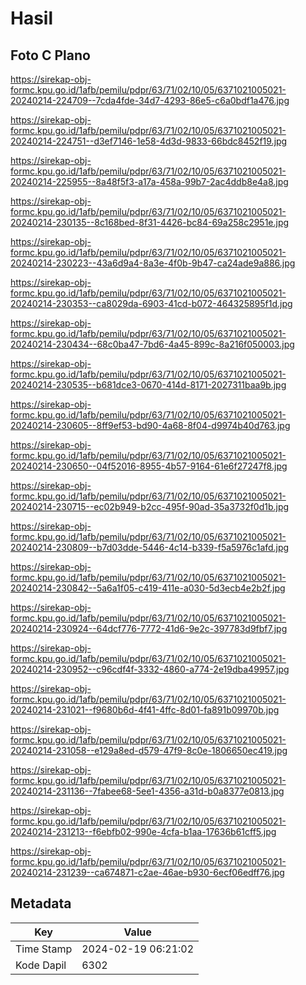 # Hasil

## Foto C Plano

https://sirekap-obj-formc.kpu.go.id/1afb/pemilu/pdpr/63/71/02/10/05/6371021005021-20240214-224709--7cda4fde-34d7-4293-86e5-c6a0bdf1a476.jpg

https://sirekap-obj-formc.kpu.go.id/1afb/pemilu/pdpr/63/71/02/10/05/6371021005021-20240214-224751--d3ef7146-1e58-4d3d-9833-66bdc8452f19.jpg

https://sirekap-obj-formc.kpu.go.id/1afb/pemilu/pdpr/63/71/02/10/05/6371021005021-20240214-225955--8a48f5f3-a17a-458a-99b7-2ac4ddb8e4a8.jpg

https://sirekap-obj-formc.kpu.go.id/1afb/pemilu/pdpr/63/71/02/10/05/6371021005021-20240214-230135--8c168bed-8f31-4426-bc84-69a258c2951e.jpg

https://sirekap-obj-formc.kpu.go.id/1afb/pemilu/pdpr/63/71/02/10/05/6371021005021-20240214-230223--43a6d9a4-8a3e-4f0b-9b47-ca24ade9a886.jpg

https://sirekap-obj-formc.kpu.go.id/1afb/pemilu/pdpr/63/71/02/10/05/6371021005021-20240214-230353--ca8029da-6903-41cd-b072-464325895f1d.jpg

https://sirekap-obj-formc.kpu.go.id/1afb/pemilu/pdpr/63/71/02/10/05/6371021005021-20240214-230434--68c0ba47-7bd6-4a45-899c-8a216f050003.jpg

https://sirekap-obj-formc.kpu.go.id/1afb/pemilu/pdpr/63/71/02/10/05/6371021005021-20240214-230535--b681dce3-0670-414d-8171-2027311baa9b.jpg

https://sirekap-obj-formc.kpu.go.id/1afb/pemilu/pdpr/63/71/02/10/05/6371021005021-20240214-230605--8ff9ef53-bd90-4a68-8f04-d9974b40d763.jpg

https://sirekap-obj-formc.kpu.go.id/1afb/pemilu/pdpr/63/71/02/10/05/6371021005021-20240214-230650--04f52016-8955-4b57-9164-61e6f27247f8.jpg

https://sirekap-obj-formc.kpu.go.id/1afb/pemilu/pdpr/63/71/02/10/05/6371021005021-20240214-230715--ec02b949-b2cc-495f-90ad-35a3732f0d1b.jpg

https://sirekap-obj-formc.kpu.go.id/1afb/pemilu/pdpr/63/71/02/10/05/6371021005021-20240214-230809--b7d03dde-5446-4c14-b339-f5a5976c1afd.jpg

https://sirekap-obj-formc.kpu.go.id/1afb/pemilu/pdpr/63/71/02/10/05/6371021005021-20240214-230842--5a6a1f05-c419-411e-a030-5d3ecb4e2b2f.jpg

https://sirekap-obj-formc.kpu.go.id/1afb/pemilu/pdpr/63/71/02/10/05/6371021005021-20240214-230924--64dcf776-7772-41d6-9e2c-397783d9fbf7.jpg

https://sirekap-obj-formc.kpu.go.id/1afb/pemilu/pdpr/63/71/02/10/05/6371021005021-20240214-230952--c96cdf4f-3332-4860-a774-2e19dba49957.jpg

https://sirekap-obj-formc.kpu.go.id/1afb/pemilu/pdpr/63/71/02/10/05/6371021005021-20240214-231021--f9680b6d-4f41-4ffc-8d01-fa891b09970b.jpg

https://sirekap-obj-formc.kpu.go.id/1afb/pemilu/pdpr/63/71/02/10/05/6371021005021-20240214-231058--e129a8ed-d579-47f9-8c0e-1806650ec419.jpg

https://sirekap-obj-formc.kpu.go.id/1afb/pemilu/pdpr/63/71/02/10/05/6371021005021-20240214-231136--7fabee68-5ee1-4356-a31d-b0a8377e0813.jpg

https://sirekap-obj-formc.kpu.go.id/1afb/pemilu/pdpr/63/71/02/10/05/6371021005021-20240214-231213--f6ebfb02-990e-4cfa-b1aa-17636b61cff5.jpg

https://sirekap-obj-formc.kpu.go.id/1afb/pemilu/pdpr/63/71/02/10/05/6371021005021-20240214-231239--ca674871-c2ae-46ae-b930-6ecf06edff76.jpg


## Metadata

| Key        | Value               |
| ---------- | ------------------- |
| Time Stamp | 2024-02-19 06:21:02 |
| Kode Dapil | 6302                |



